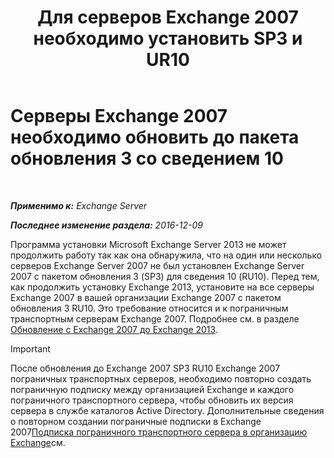 ﻿---
title: 'Для серверов Exchange 2007 необходимо установить SP3 и UR10'
TOCTitle: Серверы Exchange 2007 необходимо обновить до пакета обновления 3 со сведением 10
ms:assetid: b8028a00-c451-412e-86f2-1669f6eee8fc
ms:mtpsurl: https://technet.microsoft.com/ru-ru/library/ms.exch.setupreadiness.e15e12coexistenceminversionrequirement(v=EXCHG.150)
ms:contentKeyID: 50488933
ms.date: 05/22/2018
mtps_version: v=EXCHG.150
ms.translationtype: MT
---

# Серверы Exchange 2007 необходимо обновить до пакета обновления 3 со сведением 10

 

_**Применимо к:** Exchange Server_

_**Последнее изменение раздела:** 2016-12-09_

Программа установки Microsoft Exchange Server 2013 не может продолжить работу так как она обнаружила, что на один или несколько серверов Exchange Server 2007 не был установлен Exchange Server 2007 с пакетом обновления 3 (SP3) для сведения 10 (RU10). Перед тем, как продолжить установку Exchange 2013, установите на все серверы Exchange 2007 в вашей организации Exchange 2007 с пакетом обновления 3 RU10. Это требование относится и к пограничным транспортным серверам Exchange 2007. Подробнее см. в разделе [Обновление с Exchange 2007 до Exchange 2013](upgrade-from-exchange-2007-to-exchange-2013-exchange-2013-help.md).

> [!IMPORTANT]  
> После обновления до Exchange 2007 SP3 RU10 Exchange 2007 пограничных транспортных серверов, необходимо повторно создать пограничную подписку между организацией Exchange и каждого пограничного транспортного сервера, чтобы обновить их версия сервера в службе каталогов Active Directory. Дополнительные сведения о повторном создании пограничные подписки в Exchange 2007<a href="https://go.microsoft.com/fwlink/?linkid=282699">Подписка пограничного транспортного сервера в организацию Exchange</a>см.

